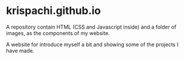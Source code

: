 # krispachi.github.io

A repository contain HTML (CSS and Javascript inside) and a folder of images, 
as the components of my website. 

A website for introduce myself a bit and 
showing some of the projects I have made.
